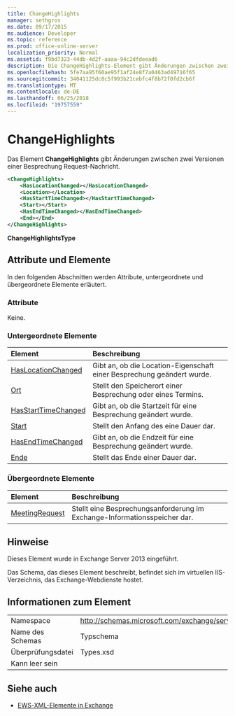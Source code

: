 ```yaml
---
title: ChangeHighlights
manager: sethgros
ms.date: 09/17/2015
ms.audience: Developer
ms.topic: reference
ms.prod: office-online-server
localization_priority: Normal
ms.assetid: f9bd7323-44db-4d2f-aaaa-94c2dfdeead6
description: Die ChangeHighlights-Element gibt Änderungen zwischen zwei Versionen einer Besprechung anfordern Nachricht.
ms.openlocfilehash: 5fe7aa95f60ae95f1af24e8f7a0463ad49716f65
ms.sourcegitcommit: 34041125dc8c5f993b21cebfc4f8b72f0fd2cb6f
ms.translationtype: MT
ms.contentlocale: de-DE
ms.lasthandoff: 06/25/2018
ms.locfileid: "19757559"
---
```

# <a name="changehighlights"></a>ChangeHighlights

Das Element **ChangeHighlights** gibt Änderungen zwischen zwei Versionen einer Besprechung Request-Nachricht. 
  
```XML
<ChangeHighlights>
    <HasLocationChanged></HasLocationChanged>
    <Location></Location>
    <HasStartTimeChanged></HasStartTimeChanged>
    <Start></Start>
    <HasEndTimeChanged></HasEndTimeChanged>
    <End></End>
</ChangeHighlights>
```

 **ChangeHighlightsType**
## <a name="attributes-and-elements"></a>Attribute und Elemente

In den folgenden Abschnitten werden Attribute, untergeordnete und übergeordnete Elemente erläutert.
  
### <a name="attributes"></a>Attribute

Keine.
  
### <a name="child-elements"></a>Untergeordnete Elemente

|**Element**|**Beschreibung**|
|:-----|:-----|
|[HasLocationChanged](haslocationchanged.md) <br/> |Gibt an, ob die Location-Eigenschaft einer Besprechung geändert wurde.  <br/> |
|[Ort](location.md) <br/> |Stellt den Speicherort einer Besprechung oder eines Termins.  <br/> |
|[HasStartTimeChanged](hasstarttimechanged.md) <br/> |Gibt an, ob die Startzeit für eine Besprechung geändert wurde.  <br/> |
|[Start](start.md) <br/> |Stellt den Anfang des eine Dauer dar.  <br/> |
|[HasEndTimeChanged](hasendtimechanged.md) <br/> |Gibt an, ob die Endzeit für eine Besprechung geändert wurde.  <br/> |
|[Ende](end-ex15websvcsotherref.md) <br/> |Stellt das Ende einer Dauer dar.  <br/> |
   
### <a name="parent-elements"></a>Übergeordnete Elemente

|**Element**|**Beschreibung**|
|:-----|:-----|
|[MeetingRequest](meetingrequest.md) <br/> |Stellt eine Besprechungsanforderung im Exchange-Informationsspeicher dar.  <br/> |
   
## <a name="remarks"></a>Hinweise

Dieses Element wurde in Exchange Server 2013 eingeführt.
  
Das Schema, das dieses Element beschreibt, befindet sich im virtuellen IIS-Verzeichnis, das Exchange-Webdienste hostet.
  
## <a name="element-information"></a>Informationen zum Element

|||
|:-----|:-----|
|Namespace  <br/> |http://schemas.microsoft.com/exchange/services/2006/types  <br/> |
|Name des Schemas  <br/> |Typschema  <br/> |
|Überprüfungsdatei  <br/> |Types.xsd  <br/> |
|Kann leer sein  <br/> ||
   
## <a name="see-also"></a>Siehe auch



- [EWS-XML-Elemente in Exchange](ews-xml-elements-in-exchange.md)

